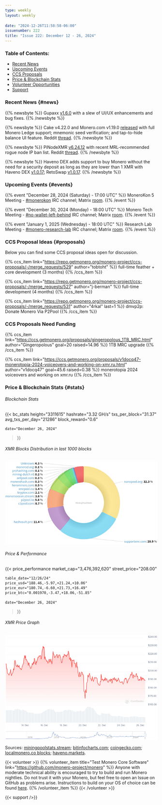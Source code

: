 ```yaml
---
type: weekly
layout: weekly

date: "2024-12-26T11:58:58-06:00"
issuenumber: 222
title: "Issue 222: December 12 - 26, 2024"
---
```


### Table of Contents:

- [Recent News](#news)
- [Upcoming Events](#events)
- [CCS Proposals](#proposals)
- [Price & Blockchain Stats](#stats)
- [Volunteer Opportunities](#volunteer)
- [Support](#support)

### Recent News {#news}

{{% newsbyte %}}
Gupaxx [v1.6.0](https://github.com/Cyrix126/gupaxx/releases/tag/v1.6.0) with a slew of UI/UX enhancements and bug fixes.
{{% /newsbyte %}}

{{% newsbyte %}}
Cake v4.22.0 and Monero.com v1.19.0 [released](https://github.com/cake-tech/cake_wallet/releases/tag/v4.22.0) with full Monero Ledge support; mnemonic seed verification; and tap-to-hide balance UI feature. Reddit [thread](https://redlib.zaggy.nl/r/Monero/comments/1hi2734/cake_wallet_v4220_maximize_monero_security_with/).
{{% /newsbyte %}}

{{% newsbyte %}}
PiNodeXMR [v6.24.12](https://github.com/shermand100/PiNodeXMR) with recent MRL-recommended rogue node IP ban list. Reddit [thread](https://redlib.zaggy.nl/r/Monero/comments/1hhyn4a/pinodexmr_v62412_update_available_ban_lists/).
{{% /newsbyte %}}

{{% newsbyte %}}
Haveno DEX adds support to buy Monero without the need for a security deposit as long as they are lower than 1 XMR with Haveno DEX [v1.0.17](https://github.com/haveno-dex/haveno/releases/tag/1.0.17); RetoSwap [v1.0.17](https://github.com/retoaccess1/haveno-reto/releases/tag/v1.0.17).
{{% /newsbyte %}}

### Upcoming Events {#events}

{{% event "December 28, 2024 (Saturday) - 17:00 UTC" %}}
MoneroKon 5 Meeting - [#monerokon](irc://irc.libera.chat/#monerokon) IRC channel; Matrix [room](https://matrix.to/#/#monerokon:matrix.org).
{{% /event %}}

{{% event "December 30, 2024 (Monday) - 18:00 UTC" %}}
Monero Tech Meeting - [#no-wallet-left-behind](irc://irc.libera.chat/#no-wallet-left-behind) IRC channel; Matrix [room](https://matrix.to/#/#no-wallet-left-behind:monero.social).
{{% /event %}}

{{% event "January 1, 2025 (Wednesday) - 18:00 UTC" %}}
Research Lab Meeting - [#monero-research-lab](irc://irc.libera.chat/#monero-research-lab) IRC channel; Matrix [room](https://matrix.to/#/#monero-research-lab:monero.social).
{{% /event %}}

### CCS Proposal Ideas {#proposals}

Below you can find some CCS proposal ideas open for discussion.

{{% ccs_item link="https://repo.getmonero.org/monero-project/ccs-proposals/-/merge_requests/529" author="tobtoht" %}}
full-time feather + core development (3 months)
{{% /ccs_item %}}

{{% ccs_item link="https://repo.getmonero.org/monero-project/ccs-proposals/-/merge_requests/527" author="j-berman" %}}
full-time development (4 months)
{{% /ccs_item %}}

{{% ccs_item link="https://repo.getmonero.org/monero-project/ccs-proposals/-/merge_requests/531" author="4rkal" last=1 %}}
dmvp2p: Donate Monero Via P2Pool
{{% /ccs_item %}}

### CCS Proposals Need Funding

{{% ccs_item link="https://ccs.getmonero.org/proposals/gingeropolous_1TB_MRC.html" author="Gingeropolous" goal=20 raised=14.96 %}}
1TB MRC upgrade
{{% /ccs_item %}}

{{% ccs_item link="https://ccs.getmonero.org/proposals/v1docq47-monerotopia-2024-voiceovers-and-working-on-xmr.ru.html" author="v1docq47" goal=45.6 raised=0.38 %}}
monerotopia 2024 voiceovers and working on xmr.ru
{{% /ccs_item %}}

### Price & Blockchain Stats {#stats}

###### Blockchain Stats

{{< bc_stats
	height="3311615"
	hashrate="3.32 GH/s"
	txs_per_block="31.37"
	avg_txs_per_day="21286"
	block_reward="0.6"

	date="December 26, 2024"
>}}

###### XMR Blocks Distribution in last 1000 blocks

![Hashrate Pool Distribution Pie Chart](./hash.png)

###### Price & Performance

{{< price_performance
	market_cap="3,476,392,620"
	street_price="208.00"

	table_date="12/26/24"
	price_usd="188.46,-5.97,+21.24,+10.06"
	price_eur="180.74,-6.60,+21.73,+16.49"
	price_btc="0.001970,-3.47,+18.06,-51.85"

	date="December 26, 2024"
>}}

###### XMR Price Graph

![XMR Price Graph](./price.png)

Sources: [miningpoolstats.stream](https://miningpoolstats.stream/monero); [bitinfocharts.com](https://bitinfocharts.com/monero/); [coingecko.com](https://www.coingecko.com/en/coins/monero); [localmonero.co blocks](https://localmonero.co/blocks); [haveno.markets](https://haveno.markets/).

{{< volunteer >}}
{{% volunteer_item title="Test Monero Core Software" link="https://github.com/monero-project/monero" %}}
Anyone with moderate technical ability is encouraged to try to build and run Monero nightlies. Do not trust it with your Monero, but feel free to open an Issue on GitHub as problems arise. Instructions to build on your OS of choice can be found [here](https://github.com/monero-project/monero#compiling-monero-from-source). 
{{% /volunteer_item %}}
{{< /volunteer >}}

{{< support />}}
